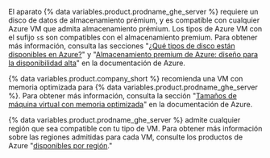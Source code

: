 El aparato {% data variables.product.prodname_ghe_server %} requiere un disco de datos de almacenamiento prémium, y es compatible con cualquier Azure VM que admita almacenamiento prémium. Los tipos de Azure VM con el sufijo `s`s son compatibles con el almacenamiento premium. Para obtener más información, consulta las secciones "[¿Qué tipos de disco están disponibles en Azure?](https://docs.microsoft.com/en-us/azure/virtual-machines/disks-types#premium-ssd)" y "[Almacenamiento premium de Azure: diseño para la disponibilidad alta](https://docs.microsoft.com/en-us/azure/virtual-machines/premium-storage-performance)" en la documentación de Azure.

{% data variables.product.company_short %} recomienda una VM con memoria optimizada para {% data variables.product.prodname_ghe_server %}. Para obtener más información, consulta la sección "[Tamaños de máquina virtual con memoria optimizada](https://docs.microsoft.com/en-us/azure/virtual-machines/sizes-memory)" en la documentación de Azure.

{% data variables.product.prodname_ghe_server %} admite cualquier región que sea compatible con tu tipo de VM. Para obtener más información sobre las regiones admitidas para cada VM, consulte los productos de Azure "[disponibles por región](https://azure.microsoft.com/regions/services/)."